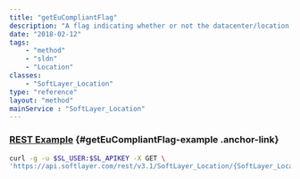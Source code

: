 ```yaml
---
title: "getEuCompliantFlag"
description: "A flag indicating whether or not the datacenter/location is EU compliant."
date: "2018-02-12"
tags:
    - "method"
    - "sldn"
    - "Location"
classes:
    - "SoftLayer_Location"
type: "reference"
layout: "method"
mainService : "SoftLayer_Location"
---
```


### [REST Example](#getEuCompliantFlag-example) <a href="/article/rest/"><i class="fas fa-question"></i></a> {#getEuCompliantFlag-example .anchor-link} 
```bash
curl -g -u $SL_USER:$SL_APIKEY -X GET \
'https://api.softlayer.com/rest/v3.1/SoftLayer_Location/{SoftLayer_LocationID}/getEuCompliantFlag'
```
